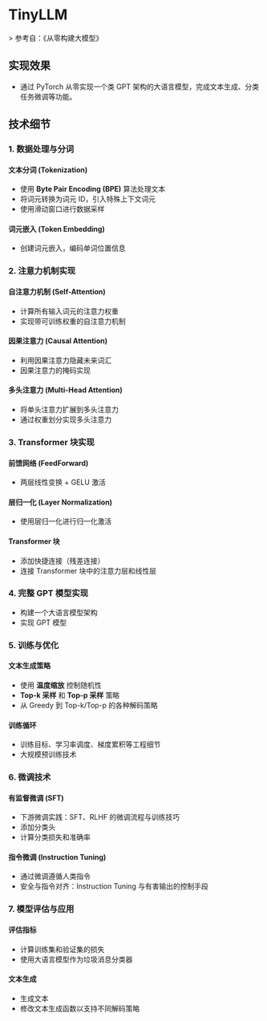 # TinyLLM  
&gt; 参考自：《从零构建大模型》

## 实现效果
- 通过 PyTorch 从零实现一个类 GPT 架构的大语言模型，完成文本生成、分类任务微调等功能。

## 技术细节

### 1. 数据处理与分词

#### 文本分词 (Tokenization)
- 使用 **Byte Pair Encoding (BPE)** 算法处理文本  
- 将词元转换为词元 ID，引入特殊上下文词元  
- 使用滑动窗口进行数据采样  

#### 词元嵌入 (Token Embedding)
- 创建词元嵌入，编码单词位置信息  

### 2. 注意力机制实现

#### 自注意力机制 (Self-Attention)
- 计算所有输入词元的注意力权重  
- 实现带可训练权重的自注意力机制  

#### 因果注意力 (Causal Attention)
- 利用因果注意力隐藏未来词汇  
- 因果注意力的掩码实现  

#### 多头注意力 (Multi-Head Attention)
- 将单头注意力扩展到多头注意力  
- 通过权重划分实现多头注意力  

### 3. Transformer 块实现

#### 前馈网络 (FeedForward)
- 两层线性变换 + GELU 激活  

#### 层归一化 (Layer Normalization)
- 使用层归一化进行归一化激活  

#### Transformer 块
- 添加快捷连接（残差连接）  
- 连接 Transformer 块中的注意力层和线性层  

### 4. 完整 GPT 模型实现
- 构建一个大语言模型架构  
- 实现 GPT 模型  

### 5. 训练与优化

#### 文本生成策略
- 使用 **温度缩放** 控制随机性  
- **Top-k 采样** 和 **Top-p 采样** 策略  
- 从 Greedy 到 Top-k/Top-p 的各种解码策略  

#### 训练循环
- 训练目标、学习率调度、梯度累积等工程细节  
- 大规模预训练技术  

### 6. 微调技术

#### 有监督微调 (SFT)
- 下游微调实践：SFT、RLHF 的微调流程与训练技巧  
- 添加分类头  
- 计算分类损失和准确率  

#### 指令微调 (Instruction Tuning)
- 通过微调遵循人类指令  
- 安全与指令对齐：Instruction Tuning 与有害输出的控制手段  

### 7. 模型评估与应用

#### 评估指标
- 计算训练集和验证集的损失  
- 使用大语言模型作为垃圾消息分类器  

#### 文本生成
- 生成文本  
- 修改文本生成函数以支持不同解码策略
